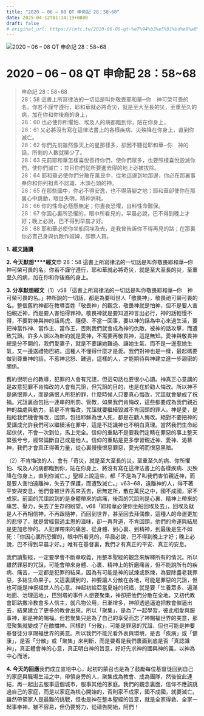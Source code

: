 ```yaml
---
title: "2020 – 06 – 08 QT 申命記 28：58~68"
date: 2025-04-12T01:14:19+0800
draft: false
# original_url: https://cmtc.tw/2020-06-08-qt-%e7%94%b3%e5%91%bd%e8%a8%98-28%ef%bc%9a5868
---
```


![2020 – 06 – 08 QT 申命記 28：58~68](/images/qt.jpg   "2020 – 06 – 08 QT 申命記 28：58~68")

# 2020 – 06 – 08 QT 申命記 28：58~68

> 申命記 28：58~68  
> 28：58 這書上所寫律法的一切話是叫你敬畏耶和華─你　神可榮可畏的名。你若不謹守遵行，耶和華就必將奇災，就是至大至長的災，至重至久的病，加在你和你後裔的身上，  
> 28：60 也必使你所懼怕、埃及人的病都臨到你，貼在你身上，  
> 28：61 又必將沒有寫在這律法書上的各樣疾病、災殃降在你身上，直到你滅亡。  
> 28：62 你們先前雖然像天上的星那樣多，卻因不聽從耶和華─你　神的話，所剩的人數就稀少了。  
> 28：63 先前耶和華怎樣喜悅善待你們，使你們眾多，也要照樣喜悅毀滅你們，使你們滅亡；並且你們從所要進去得的地上必被拔除。  
> 28：64 耶和華必使你們分散在萬民中，從地這邊到地那邊，你必在那裏事奉你和你列祖素不認識、木頭石頭的神。  
> 28：65 在那些國中，你必不得安逸，也不得落腳之地；耶和華卻使你在那裏心中跳動，眼目失明，精神消耗。  
> 28：66 你的性命必懸懸無定；你晝夜恐懼，自料性命難保。  
> 28：67 你因心裏所恐懼的，眼中所看見的，早晨必說，巴不得到晚上才好；晚上必說，巴不得到早晨才好。  
> 28：68 耶和華必使你坐船回埃及去，走我曾告訴你不得再見的路；在那裏你必賣己身與仇敵作奴婢，卻無人買。

**1.** **經文誦讀**

**2. 今天默想****經文**申 28：58 這書上所寫律法的一切話是叫你敬畏耶和華─你　神可榮可畏的名。你若不謹守遵行，耶和華就必將奇災，就是至大至長的災，至重至久的病，加在你和你後裔的身上。

**3. 分享默想經文**（1）v58「這書上所寫律法的一切話是叫你敬畏耶和華─你　神可榮可畏的名。」神所說的一切話，都是為要叫世人「敬畏神」，敬畏祂可榮可畏的名。整個舊約神都在教導百姓「敬畏神」的觀念，敬畏神就是怕神，但不是要人害怕親近神，而是要人害怕得罪神。敬畏神就是要知道神言出必行，神的話輕慢不得，不要對神與神的話馬虎、隨便、不當一回事，要以神的話為中心來過生活，要把神當作神、當作主、當作王，否則我們就會成為神的仇敵，被神的話攻擊，而遭致咒詛。許多人誤以為新約就是愛神，不需要再敬畏神，這是無知。愛神與敬畏神總是分不開的，我們愛妻子，就是不要讓她難過、讓她生氣、而不是一邊惹她生氣，又一邊送禮物巴結，這種人不懂得什麼才是愛。我們對神也是一樣，最起碼要做到尊重神的話，不惹神忿怒、難過，這樣的人，才能期待與神建立進一步親密的關係。

舊約很明白的教導，犯罪的人會有咒詛，但這句話也要很小心讀。神真正心意講的是故意犯罪不肯悔改的人會有咒詛，但咒詛的目的，也是在於勸人悔改。所以神不是痛恨罪人，而是痛恨人所犯的罪，什麼時候人只要真心悔改，咒詛就會變成了祝福。咒詛裏面包括一連串的刑罰、管教，如果我們肯悔改，這些都要成為我們親近神的益處與動力。若是不肯悔改，咒詛就要繼續毀滅不肯回頭的罪人。神是愛，是指給我們機會悔改，回頭，包括耶穌為世人死，都是在勸人悔改。絕對不要把神的愛講成允許我們可以繼續活在罪中，這是不認識神也不明白真理。當然我們生命起起伏伏，不會一次到位，馬上完全。信仰的重點不是要我們定睛在罪惡的事上整天緊張兮兮，經常論斷自己或是他人。信仰的重點是更多學習親近神、愛神、渴慕神，我們才會真正得著力量，從心裏慢慢恨惡罪惡，愛光明而恨惡黑暗。

（2）不肯悔改的人，會有「奇災，就是至大至長的災，至重至久的病、你所懼怕、埃及人的病都臨到你，貼在你身上、將沒有寫在這律法書上的各樣疾病、災殃降在你身上，直到你滅亡。」聖經上說這些，都「不是為了叫我們害怕親近神，而是要人害怕遠離神，失去了保護，而遭致滅亡。」v63~68，遠離神的人，得不著平安與安息，他們會被世界丟來丟去，居無定所，散在萬民之中，國不成國，家不成家。前面的咒詛說到的是身體帶來的病痛，後面的咒詛則是心裏、精神上帶來的痛苦、壓力，失去了生存的盼望。v68「耶和華必使你坐船回埃及去」，回埃及就是人不再相信神，不再跟隨神，而回到世界，甚至回去拜偶像，這種人的命運更加的悲慘了，就是曾經嘗過主恩的滋味，卻一再背道，不肯回頭，他們的命運與結局是更加悲慘的。人犯罪帶來的痛苦、從身體、到心裏、到精神，到最後是生不如死：「你因心裏所恐懼的，眼中所看見的，早晨必說，巴不得到晚上才好；晚上必說，巴不得到早晨才好。」唯有在基督裏，我們才有真正的平安、真正的安息。

我們讀聖經，一定要學會不斷章取義，用整本聖經的觀念來解釋所有的情況。所以雖然罪惡的咒詛，可能會帶來身體、心裏、精神上的折磨痛苦，但不能說所有的疾病、痛苦，一定都是犯罪的結果，因為有可能是神的試煉或熬煉，為要除盡老我罪惡，多結生命果子。又這裏講到的，神要讓人分散在各地，可能是罪惡的咒詛，但也可能是神祝福世人的心意。神起初給亞當夏娃的祝福，就是要「生養眾多、遍滿地面、治理這地」，巴別塔的事件人想要聚集，神卻把他們分散在全地。又初代教會耶路撒冷教會多人信主，就凡物公用，日漸增多，神卻透過逼迫把教會催逼出去，結果建立了更多的教會出來。所以「聚集」，是為了一起學習，彼此相愛與服事神，那是神的賜福。但若聚集只是為了自己的享受而忘了神賜福世界的美意，那麼聚集就變成了在敵擋神。同樣的「分散」，可能是罪惡的咒詛，但也可能是神要基督徒分享賜福世界的美意。所以我們不能光看外表與環境，是否「疾病」或「健康」，是否「分散」或「聚集」來判斷，而是要看是我們裏面到底是否「真認識神」，真正體會神的心意，真正明白神的旨意，好好先求神的國與神的義，以神為中心而活。

**4. 今天的回應**我們成立宣培中心，起初的蒙召也是為了鼓勵每位基督徒回到自己的家庭與職場生活之中，帶領身旁的人，聚集成為教會、成為團隊，然後彼此連結，再一起出去服事這個城市，服事其他的家庭。我們的觀念裏面，信仰不應該跳過自己的家庭，而是以家庭為核心開始的，否則家不成家，國不成國，就要滅亡。雖然帶領家人是最難的挑戰，但也是神在整本聖經的旨意，就是全家得救、全家一起事奉神，雖不容易，但仍要努力，從禱告開始，阿們！